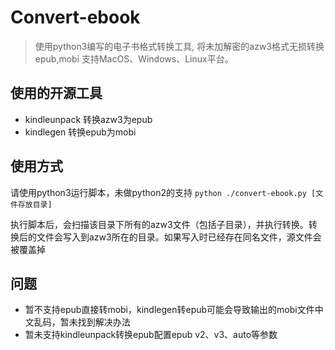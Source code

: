# Convert-ebook

>使用python3编写的电子书格式转换工具,
将未加解密的azw3格式无损转换epub,mobi
> 支持MacOS、Windows、Linux平台。

## 使用的开源工具
- kindleunpack 转换azw3为epub
- kindlegen 转换epub为mobi

## 使用方式

请使用python3运行脚本，未做python2的支持
 `python ./convert-ebook.py [文件存放目录]`
 
执行脚本后，会扫描该目录下所有的azw3文件（包括子目录），并执行转换。转换后的文件会写入到azw3所在的目录。如果写入时已经存在同名文件，源文件会被覆盖掉


## 问题
- 暂不支持epub直接转mobi，kindlegen转epub可能会导致输出的mobi文件中文乱码，暂未找到解决办法
- 暂未支持kindleunpack转换epub配置epub v2、v3、auto等参数

 